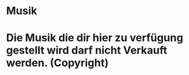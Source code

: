 # Musik
# Die Musik die dir hier zu verfügung gestellt wird darf nicht Verkauft werden. (Copyright)

